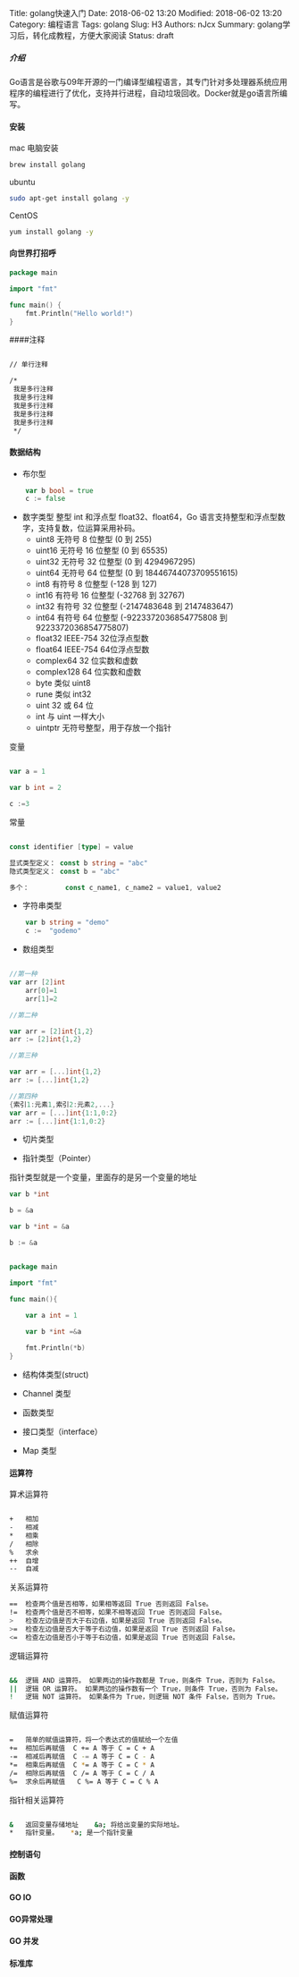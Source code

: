 Title: golang快速入门
Date: 2018-06-02 13:20
Modified: 2018-06-02 13:20
Category: 编程语言
Tags: golang
Slug: H3
Authors: nJcx
Summary: golang学习后，转化成教程，方便大家阅读
Status: draft
##### 介绍

Go语言是谷歌与09年开源的一门编译型编程语言，其专门针对多处理器系统应用程序的编程进行了优化，支持并行进程，自动垃圾回收。Docker就是go语言所编写。


#### 安装
mac 电脑安装

```bash
brew install golang
```
ubuntu

```bash
sudo apt-get install golang -y

```
CentOS 

```bash
yum install golang -y

```

#### 向世界打招呼


```go
package main 

import "fmt"

func main() {
    fmt.Println("Hello world!")
}
```

####注释

```bash

// 单行注释

/*
 我是多行注释
 我是多行注释
 我是多行注释
 我是多行注释
 我是多行注释
 */
```
 
####  数据结构


- 布尔型

```go
    var b bool = true
    c := false
```
- 数字类型
整型 int 和浮点型 float32、float64，Go 语言支持整型和浮点型数字，支持复数，位运算采用补码。
 	- uint8
	无符号 8 位整型 (0 到 255)
	- uint16
  无符号 16 位整型 (0 到 65535)
	- uint32
无符号 32 位整型 (0 到 4294967295)
	- uint64
无符号 64 位整型 (0 到 18446744073709551615)
	- int8
有符号 8 位整型 (-128 到 127)
	- int16
有符号 16 位整型 (-32768 到 32767)
	- int32
有符号 32 位整型 (-2147483648 到 2147483647)
	- int64
有符号 64 位整型 (-9223372036854775808 到 9223372036854775807)
	- float32
IEEE-754 32位浮点型数
	- float64
IEEE-754 64位浮点型数
	- complex64
32 位实数和虚数
	- complex128
64 位实数和虚数
	- byte
类似 uint8
	- rune
类似 int32
	- uint
32 或 64 位
	- int
与 uint 一样大小
	- uintptr
无符号整型，用于存放一个指针

变量

```go

var a = 1

var b int = 2

c :=3

```

常量

```go

const identifier [type] = value

显式类型定义： const b string = "abc"
隐式类型定义： const b = "abc"

多个：			const c_name1, c_name2 = value1, value2
```

- 字符串类型

```go
    var b string = "demo"
    c :=  "godemo"
```
- 数组类型

```go

//第一种
var arr [2]int
    arr[0]=1
    arr[1]=2

//第二种

var arr = [2]int{1,2}
arr := [2]int{1,2}

//第三种

var arr = [...]int{1,2}
arr := [...]int{1,2}

//第四种
{索引1:元素1,索引2:元素2,...}
var arr = [...]int{1:1,0:2}
arr := [...]int{1:1,0:2}

```

- 切片类型


- 指针类型（Pointer）

指针类型就是一个变量，里面存的是另一个变量的地址


```go
var b *int

b = &a

var b *int = &a

b := &a

```

```go

package main 

import "fmt"

func main(){

	var a int = 1
	
	var b *int =&a

	fmt.Println(*b)
}

```
- 结构体类型(struct)

- Channel 类型

- 函数类型

- 接口类型（interface）

- Map 类型


#### 运算符
算术运算符

``` bash

+	相加	
-	相减	
*	相乘	
/	相除	
%	求余	
++	自增	
--	自减	

```

关系运算符

```bash
==	检查两个值是否相等，如果相等返回 True 否则返回 False。
!=	检查两个值是否不相等，如果不相等返回 True 否则返回 False。
>	检查左边值是否大于右边值，如果是返回 True 否则返回 False。
>=	检查左边值是否大于等于右边值，如果是返回 True 否则返回 False。
<=	检查左边值是否小于等于右边值，如果是返回 True 否则返回 False。
```

逻辑运算符

```bash

&&	逻辑 AND 运算符。 如果两边的操作数都是 True，则条件 True，否则为 False。
||	逻辑 OR 运算符。 如果两边的操作数有一个 True，则条件 True，否则为 False。
!	逻辑 NOT 运算符。 如果条件为 True，则逻辑 NOT 条件 False，否则为 True。

```

赋值运算符

```bash

=	简单的赋值运算符，将一个表达式的值赋给一个左值
+=	相加后再赋值	C += A 等于 C = C + A
-=	相减后再赋值	C -= A 等于 C = C - A
*=	相乘后再赋值	C *= A 等于 C = C * A
/=	相除后再赋值	C /= A 等于 C = C / A
%=	求余后再赋值   C %= A 等于 C = C % A

```


指针相关运算符

```bash

&	返回变量存储地址	&a; 将给出变量的实际地址。
*	指针变量。	*a; 是一个指针变量

```


#### 控制语句

#### 函数

#### GO IO

#### GO异常处理

#### GO 并发

#### 标准库



